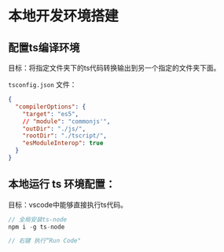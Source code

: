 # 本地开发环境搭建

## 配置ts编译环境

目标：将指定文件夹下的ts代码转换输出到另一个指定的文件夹下面。

`tsconfig.json` 文件：

```json
{
  "compilerOptions": {
    "target": "es5",
    // "module": "commonjs'",
    "outDir": "./js/",
    "rootDir": "./tscript/",
    "esModuleInterop": true
  }
}
```

## 本地运行 ts 环境配置：

目标：vscode中能够直接执行ts代码。

```js
// 全局安装ts-node
npm i -g ts-node

// 右键 执行“Run Code"
```

